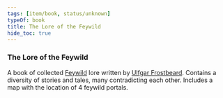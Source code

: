 ```yaml
---
tags: [item/book, status/unknown]
typeOf: book
title: The Lore of the Feywild
hide_toc: true
---
```



### The Lore of the Feywild

A book of collected [Feywild](<../../cosmology/multiverse/echo-realms/feywild/feywild.md>) lore written by [Ulfgar Frostbeard](<../../people/dwarves/ulfgar-frostbeard.md>). Contains a diversity of stories and tales, many contradicting each other. Includes a map with the location of 4 feywild portals.